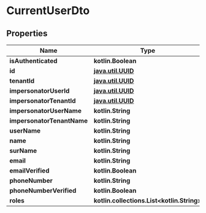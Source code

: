 
# CurrentUserDto

## Properties
Name | Type | Description | Notes
------------ | ------------- | ------------- | -------------
**isAuthenticated** | **kotlin.Boolean** |  |  [optional]
**id** | [**java.util.UUID**](java.util.UUID.md) |  |  [optional]
**tenantId** | [**java.util.UUID**](java.util.UUID.md) |  |  [optional]
**impersonatorUserId** | [**java.util.UUID**](java.util.UUID.md) |  |  [optional]
**impersonatorTenantId** | [**java.util.UUID**](java.util.UUID.md) |  |  [optional]
**impersonatorUserName** | **kotlin.String** |  |  [optional]
**impersonatorTenantName** | **kotlin.String** |  |  [optional]
**userName** | **kotlin.String** |  |  [optional]
**name** | **kotlin.String** |  |  [optional]
**surName** | **kotlin.String** |  |  [optional]
**email** | **kotlin.String** |  |  [optional]
**emailVerified** | **kotlin.Boolean** |  |  [optional]
**phoneNumber** | **kotlin.String** |  |  [optional]
**phoneNumberVerified** | **kotlin.Boolean** |  |  [optional]
**roles** | **kotlin.collections.List&lt;kotlin.String&gt;** |  |  [optional]



